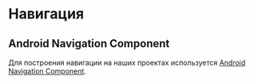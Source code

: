 # Навигация

## Android Navigation Component

Для построения навигации на наших проектах
используется [Android Navigation Component](https://developer.android.com/guide/navigation).
